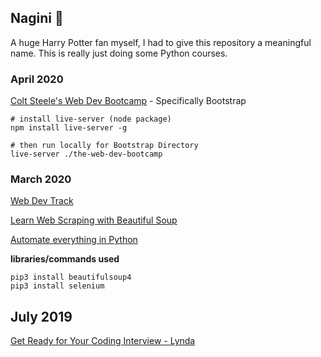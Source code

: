 ## Nagini :snake:

A huge Harry Potter fan myself, I had to give this repository a meaningful name. This is really just doing some Python courses.

### April 2020
[Colt Steele's Web Dev Bootcamp](https://www.udemy.com/course/the-web-developer-bootcamp/) - Specifically Bootstrap
```
# install live-server (node package)
npm install live-server -g

# then run locally for Bootstrap Directory
live-server ./the-web-dev-bootcamp
```

### March 2020
[Web Dev Track](https://www.codecademy.com/learn/paths/web-development)

[Learn Web Scraping with Beautiful Soup](https://www.codecademy.com/learn/learn-web-scraping)

[Automate everything in Python](https://www.linkedin.com/learning/using-python-for-automation/)

**libraries/commands used**
```shell
pip3 install beautifulsoup4
pip3 install selenium
```

## July 2019
[Get Ready for Your Coding Interview - Lynda](https://www.lynda.com/Software-Development-tutorials/Get-Ready-Your-Coding-Interview/)
